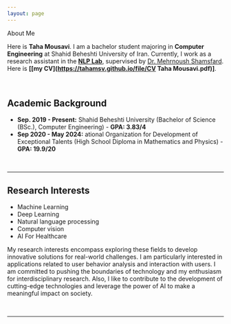```yaml
---
layout: page
---
```


About Me

[comment]: <img src="https://tahamsv.github.io/images/Profile4.jpg" class="floatpic" width="360" height="480">

Here is **Taha Mousavi**. I am a bachelor student majoring in **Computer Engineering** at Shahid Beheshti University of Iran. Currently, I work as a research assistant in the [**NLP Lab**](http://nlp.sbu.ac.ir/english/Main.aspx), supervised by [Dr. Mehrnoush Shamsfard](https://scholar.google.com/citations?hl=en&user=BVAsKDsAAAAJ). Here is **[[my CV](https://tahamsv.github.io/file/CV Taha Mousavi.pdf)]**.

<br>

## Academic Background

- **Sep. 2019 - Present:** Shahid Beheshti University (Bachelor of Science (BSc.), Computer Engineering) - **GPA: 3.83/4**
- **Sep 2020 - May 2024:** ational Organization for Development of Exceptional Talents (High School Diploma in Mathematics and Physics) - **GPA: 19.9/20**
<br>

---

## Research Interests

- Machine Learning
- Deep Learning
- Natural language processing
- Computer vision
- AI For Healthcare

My research interests encompass exploring these fields to develop innovative solutions for real-world challenges. I am particularly interested in applications related to user behavior analysis and interaction with users.
I am committed to pushing the boundaries of technology and my enthusiasm for interdisciplinary research. Also, I like to contribute to the development of cutting-edge technologies and leverage the power of AI to make a meaningful impact on society.

<br>

---

